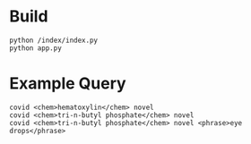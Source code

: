 # Build
``` shell script
python /index/index.py
python app.py
```

# Example Query
```text
covid <chem>hematoxylin</chem> novel
covid <chem>tri-n-butyl phosphate</chem> novel
covid <chem>tri-n-butyl phosphate</chem> novel <phrase>eye drops</phrase>
```